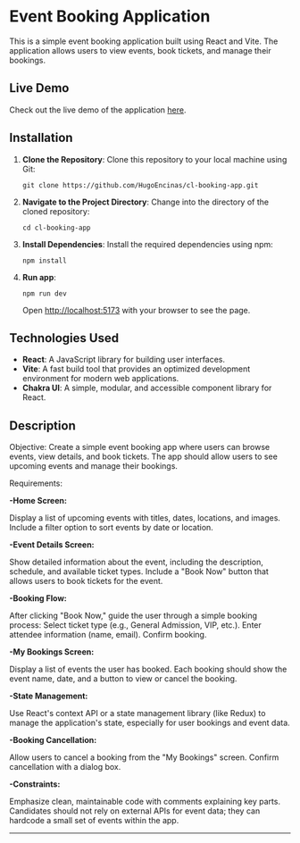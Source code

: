 # Event Booking Application

This is a simple event booking application built using React and Vite. The application allows users to view events, book tickets, and manage their bookings.

## Live Demo

Check out the live demo of the application [here](https://event-booking-app-hugo-encinas-projects.vercel.app/).

## Installation

1. **Clone the Repository**: Clone this repository to your local machine using Git:

   ```
   git clone https://github.com/HugoEncinas/cl-booking-app.git
   ```

2. **Navigate to the Project Directory**: Change into the directory of the cloned repository:

   ```
   cd cl-booking-app
   ```

3. **Install Dependencies**: Install the required dependencies using npm:

   ```
   npm install
   ```

4. **Run app**:
   ```
   npm run dev
   ```
   Open [http://localhost:5173](http://localhost:5173) with your browser to see the page.

## Technologies Used

- **React**: A JavaScript library for building user interfaces.
- **Vite**: A fast build tool that provides an optimized development environment for modern web applications.
- **Chakra UI**: A simple, modular, and accessible component library for React.

## Description

Objective: Create a simple event booking app where users can browse events, view details, and book tickets. The app should allow users to see upcoming events and manage their bookings.

Requirements:

**-Home Screen:**

Display a list of upcoming events with titles, dates, locations, and images.
Include a filter option to sort events by date or location.

**-Event Details Screen:**

Show detailed information about the event, including the description, schedule, and available ticket types.
Include a "Book Now" button that allows users to book tickets for the event.

**-Booking Flow:**

After clicking "Book Now," guide the user through a simple booking process:
Select ticket type (e.g., General Admission, VIP, etc.).
Enter attendee information (name, email).
Confirm booking.

**-My Bookings Screen:**

Display a list of events the user has booked.
Each booking should show the event name, date, and a button to view or cancel the booking.

**-State Management:**

Use React's context API or a state management library (like Redux) to manage the application's state, especially for user bookings and event data.

**-Booking Cancellation:**

Allow users to cancel a booking from the "My Bookings" screen.
Confirm cancellation with a dialog box.

**-Constraints:**

Emphasize clean, maintainable code with comments explaining key parts.
Candidates should not rely on external APIs for event data; they can hardcode a small set of events within the app.

---

